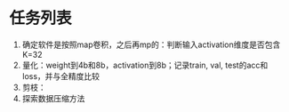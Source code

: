 # 任务列表
1. 确定软件是按照map卷积，之后再mp的：判断输入activation维度是否包含K=32
2. 量化：weight到4b和8b，activation到8b；记录train, val, test的acc和loss，并与全精度比较
3. 剪枝：
4. 探索数据压缩方法
